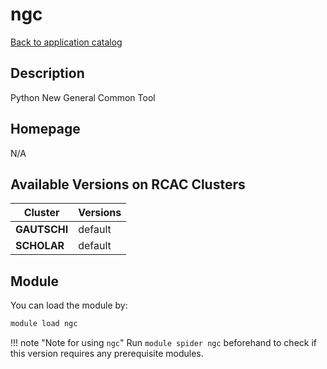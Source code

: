 # ngc

[Back to application catalog](../app_catalog.md)

## Description

Python New General Common Tool

## Homepage

N/A

## Available Versions on RCAC Clusters

|Cluster|Versions|
|---|---|
**GAUTSCHI**|default
**SCHOLAR**|default

## Module

You can load the module by:

```bash
module load ngc
```

!!! note "Note for using `ngc`"
    Run `module spider ngc` beforehand to check if this version requires any prerequisite modules.
